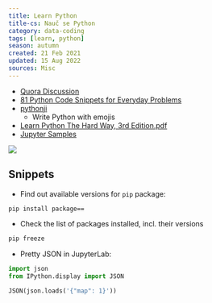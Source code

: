 ```yaml
---
title: Learn Python
title-cs: Nauč se Python
category: data-coding
tags: [learn, python]
season: autumn
created: 21 Feb 2021
updated: 15 Aug 2022
sources: Misc
---
```


* [Quora Discussion](https://www.quora.com/How-should-I-start-learning-Python-1)
* [81 Python Code Snippets for Everyday Problems](https://therenegadecoder.com/code/python-code-snippets-for-everyday-problems/)
* [pythonji](https://github.com/gahjelle/pythonji)
  * Write Python with emojis
* [Learn Python The Hard Way, 3rd Edition.pdf](../__files/Learn-Python-The-Hard-Way.pdf)
* [Jupyter Samples](https://github.com/ibm-et/jupyter-samples)

![](../__files/r-vs-python.png)

## Snippets
- Find out available versions for `pip` package:
```bash
pip install package==
```

- Check the list of packages installed, incl. their versions
```bash
pip freeze
```

- Pretty JSON in JupyterLab:
```python
import json
from IPython.display import JSON

JSON(json.loads('{"map": 1}'))
```
